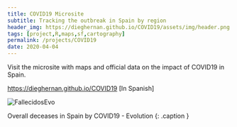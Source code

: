 ```yaml
---
title: COVID19 Microsite
subtitle: Tracking the outbreak in Spain by region
header_img: https://dieghernan.github.io/COVID19/assets/img/header.png
tags: [project,R,maps,sf,cartography]
permalink: /projects/COVID19
date: 2020-04-04
---
```


Visit the microsite with maps and official data on the impact of COVID19 in Spain. 

<https://dieghernan.github.io/COVID19>
[In Spanish]

![FallecidosEvo](https://dieghernan.github.io/COVID19/assets/Fallecidos.gif)

Overall deceases in Spain by COVID19 - Evolution
{: .caption }
